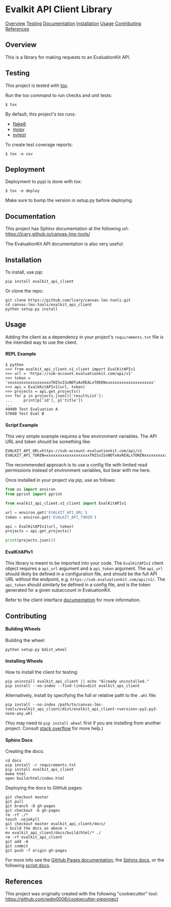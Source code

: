 Evalkit API Client Library
==========================

[Overview](#overview)
[Testing](#testing)
[Documentation](#documentation)
[Installation](#installation)
[Usage](#usage)
[Contributing](#contributing)
[References](#references)

Overview
--------

This is a library for making requests to an EvaluationKit API.

Testing
-------

This project is tested with [tox](https://tox.readthedocs.io/en/latest/).

Run the tox command to run checks and unit tests:
```
$ tox
```

By default, this project's tox runs:

 * [flake8](http://flake8.pycqa.org/en/latest/)
 * [mypy](https://github.com/python/mypy)
 * [pytest](https://docs.pytest.org/en/latest/)

To create test coverage reports:
```
$ tox -e cov
```

Deployment
----------

Deployment to pypi is done with tox:
```
$ tox -e deploy
```
Make sure to bump the version in setup.py before deploying.

Documentation
-------------

This project has Sphinx documentation at the following url:
https://lcary.github.io/canvas-lms-tools/

The EvaluationKit API documentation is also very useful:


Installation
------------

To install, use pip:

    pip install evalkit_api_client

Or clone the repo:

    git clone https://github.com/lcary/canvas-lms-tools.git
    cd canvas-lms-tools/evalkit_api_client
    python setup.py install

Usage
-----

Adding the client as a dependency in your project's `requirements.txt`
file is the intended way to use the client.

#### REPL Example

```
$ python
>>> from evalkit_api_client.v1_client import EvalKitAPIv1
>>> url = 'https://sub-account.evaluationkit.com/api/v1'
>>> token = 'xxxxxxxxxxxxxxxxxxxTHISxISxNOTxAxREALxTOKENxxxxxxxxxxxxxxxxxxxxx'
>>> api = EvalkKitAPIv1(url, token)
>>> projects = api.get_projects()
>>> for p in projects.json()['resultList']:
...     print(p['id'], p['title'])
...
49400 Test Evaluation A
57600 Test Eval B
```

#### Script Example

This very simple example requires a few environment variables. The
API URL and token should be something like:
```
EVALKIT_API_URL=https://sub-account.evaluationkit.com/api/v1
EVALKIT_API_TOKEN=xxxxxxxxxxxxxxxxxxxTHISxISxNOTxAxREALxTOKENxxxxxxxxxxxxxxxxxxxxx
```

The recommended approach is to use a config file with limited read
permissions instead of environment variables, but bear with me here.

Once installed in your project via pip, use as follows:

```python
from os import environ
from pprint import pprint

from evalkit_api_client.v1_client import EvalKitAPIv1

url = environ.get('EVALKIT_API_URL')
token = environ.get('EVALKIT_API_TOKEN')

api = EvalKitAPIv1(url, token)
projects = api.get_projects()

print(projects.json())
```

#### EvalKitAPIv1

This library is meant to be imported into your code. The `EvalKitAPIv1` client
object requires a `api_url` argument and a `api_token` argument. The `api_url`
should likely be defined in a configuration file, and should be the full API
URL without the endpoint, e.g. `https://sub.evaluationkit.com/api/v1/`. The `api_token`
should similarly be defined in a config file, and is the token generated for
a given subaccount in EvaluationKit.

Refer to the client interface [documentation](#documentation) for more information.

Contributing
------------

#### Building Wheels

Building the wheel:

    python setup.py bdist_wheel

#### Installing Wheels

How to install the client for testing:

    pip uninstall evalkit_api_client || echo "Already uninstalled."
    pip install --no-index --find-links=dist evalkit_api_client

Alternatively, install by specifying the full or relative path to the `.whl` file:

    pip install --no-index /path/to/canvas-lms-tools/evalkit_api_client/dist/evalkit_api_client-<version>-py2.py3-none-any.whl

(You may need to `pip install wheel` first if you are installing from another
project. Consult [stack overflow](https://stackoverflow.com/questions/28002897/wheel-file-installation)
for more help.)

#### Sphinx Docs

Creating the docs:

    cd docs
    pip install -r requirements.txt
    pip install evalkit_api_client
    make html
    open build/html/index.html

Deploying the docs to GitHub pages:

    git checkout master
    git pull
    git branch -D gh-pages
    git checkout -b gh-pages
    rm -rf ./*
    touch .nojekyll
    git checkout master evalkit_api_client/docs/
    < build the docs as above >
    mv evalkit_api_client/docs/build/html/* ./
    rm -rf evalkit_api_client
    git add -A
    git commit
    git push -f origin gh-pages

For more info see the [GitHub Pages documentation](https://pages.github.com/),
the [Sphinx docs](http://www.sphinx-doc.org/en/master/contents.html),
or the following [script docs](http://www.willmcginnis.com/2016/02/29/automating-documentation-workflow-with-sphinx-and-github-pages/).

References
----------

This project was originally created with the following "cookiecutter" tool:
https://github.com/wdm0006/cookiecutter-pipproject
